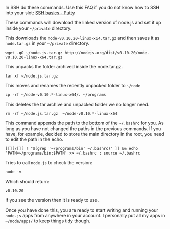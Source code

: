 
In SSH do these commands. Use this FAQ if you do not know how to SSH into your slot: [SSH basics - Putty](https://www.feralhosting.com/faq/view?question=12)

These commands will download the linked version of node.js and set it up inside your `~/private` directory.

This downloads the `node-v0.10.20-linux-x64.tar.gz` and then saves it as `node.tar.gz` in your  `~/private` directory.

~~~
wget -qO ~/node.js.tar.gz http://nodejs.org/dist/v0.10.20/node-v0.10.20-linux-x64.tar.gz
~~~

This unpacks the folder archived inside the node.tar.gz.

~~~
tar xf ~/node.js.tar.gz
~~~

This moves and renames the recently unpacked folder to `~/node`

~~~
cp -rf ~/node-v0.10.*-linux-x64/. ~/programs
~~~

This deletes the tar archive and unpacked folder we no longer need.

~~~
rm -rf ~/node.js.tar.gz  ~/node-v0.10.*-linux-x64
~~~

This command appends the path to the bottom of the `~/.bashrc` for you. As long as you have not changed the paths in the previous commands. If you have, for example, decided to store the main directory in the root, you need to edit the path in the echo.

~~~
[[][/[][ ! "$(grep '~/programs/bin' ~/.bashrc)" ]] && echo 'PATH=~/programs/bin:$PATH' >> ~/.bashrc ; source ~/.bashrc
~~~

Tries to call `node.js` to check the version:

~~~
node -v
~~~

Which should return:

~~~
v0.10.20
~~~

If you see the version then it is ready to use.

Once you have done this, you are ready to start writing and running your `node.js` apps from anywhere in your account. I personally put all my apps in `~/node/apps/` to keep things tidy though.



